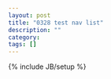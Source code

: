 ```yaml
---
layout: post
title: "0328 test nav list"
description: ""
category: 
tags: []
---
```

{% include JB/setup %}
